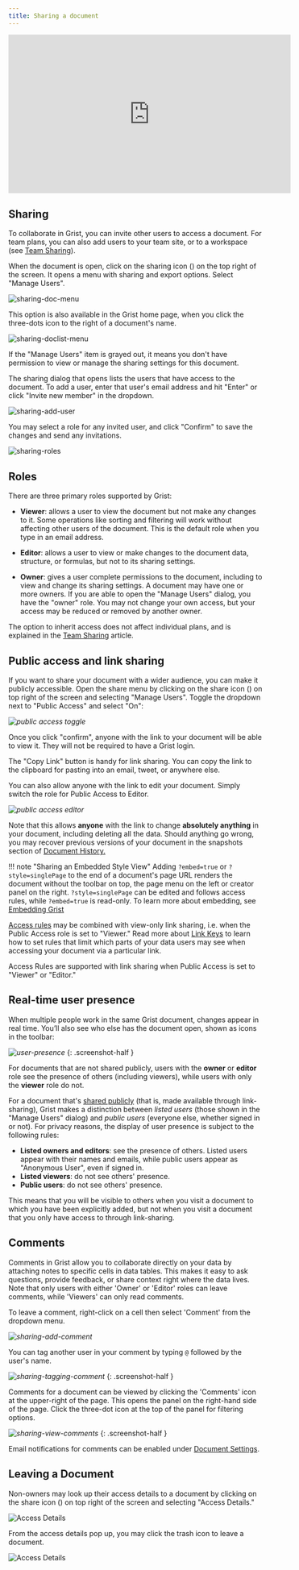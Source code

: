 ```yaml
---
title: Sharing a document
---
```


<iframe width="560" height="315" src="https://www.youtube.com/embed/vJpcC3-FHF8?rel=0" frameborder="0" allow="accelerometer; autoplay; encrypted-media; gyroscope; picture-in-picture" allowfullscreen></iframe>

## Sharing

To collaborate in Grist, you can invite other users to access a document. For team plans,
you can also add users to your team site, or to a workspace (see
[Team Sharing](team-sharing.md)).

When the document is open, click on the sharing icon
(<span class="grist-icon" style="--icon: var(--icon-Share)"></span>)
on the top right of the screen. It opens a menu with sharing and export
options. Select "Manage Users".

![sharing-doc-menu](images/sharing/sharing-doc-menu.png)

This option is also available in the Grist home page, when you click the three-dots icon to the right of a document's name.

![sharing-doclist-menu](images/sharing/sharing-doclist-menu.png)

If the "Manage Users" item is grayed out, it means you don't have permission to
view or manage the sharing settings for this document.

The sharing dialog that opens lists the users that have access to the
document. To add a user, enter that user's email address and hit "Enter" or click
"Invite new member" in the dropdown.

![sharing-add-user](images/sharing/sharing-add-user.png)

You may select a role for any invited user, and click "Confirm" to save the changes and send any invitations.

![sharing-roles](images/sharing/sharing-roles.png)

## Roles

There are three primary roles supported by Grist:

- **Viewer**: allows a user to view the document but not make any changes to
  it. Some operations like sorting and filtering will work without affecting
  other users of the document. This is the default role when you type in an email address.

- **Editor**: allows a user to view or make changes to the document data, structure, or formulas,
  but not to its sharing settings.

- **Owner**: gives a user complete permissions to the document, including to view and change its
  sharing settings. A document may have one or more owners. If you are able to open the
  "Manage Users" dialog, you have the "owner" role. You may not change your own
  access, but your access may be reduced or removed by another owner.


The option to inherit access does not affect individual plans, and is explained
in the [Team Sharing](team-sharing.md) article.

## Public access and link sharing

If you want to share your document with a wider audience, you can make it publicly accessible.
Open the share menu by clicking on the share icon 
(<span class="grist-icon" style="--icon: var(--icon-Share)"></span>) on top right of the
screen and selecting "Manage Users". Toggle the dropdown next to "Public Access" and select "On":

<span class="screenshot-large">*![public access toggle](./images/newsletters/2020-09/public-access-toggle.png)*</span>

Once you click "confirm", anyone with the link to your document
will be able to view it. They will not be required to have a Grist login.

The "Copy Link" button is handy for link sharing. You can copy the link to the clipboard for
pasting into an email, tweet, or anywhere else.

You can also allow anyone with the link to edit your document. Simply 
switch the role for Public Access to Editor.

<span class="screenshot-large">*![public access editor](./images/newsletters/2020-09/public-access-editor.png)*
</span>

Note that this allows **anyone** with the link to change
**absolutely anything** in your document, including deleting all the 
data. Should anything go wrong, you may recover previous versions of your 
document in the snapshots section of
[Document History.](./automatic-backups.md#examining-backups)

!!! note "Sharing an Embedded Style View"
    Adding `?embed=true` or `?style=singlePage` to the end of a document's page URL renders the document without the toolbar on top, the page menu on the left or creator panel on the right. `?style=singlePage` can be edited and follows access rules, while `?embed=true` is read-only. To learn more about embedding, see [Embedding Grist](embedding.md)

[Access rules](access-rules.md) may be combined with view-only link sharing, 
i.e. when the Public Access role is set to "Viewer." Read more about 
[Link Keys](access-rules.md#link-keys) to learn how to set rules that
limit which parts of your data users may see when accessing your document
via a particular link.

Access Rules are supported with link sharing when Public Access
is set to "Viewer" or "Editor."

## Real-time user presence

When multiple people work in the same Grist document, changes appear in real time. You’ll also see
who else has the document open, shown as icons in the toolbar:

<span class="screenshot-large">*![user-presence](images/sharing/user-presence.png)*</span>
{: .screenshot-half }

For documents that are not shared publicly, users with the **owner** or **editor** role see the
presence of others (including viewers), while users with only the **viewer** role do not.

For a document that's [shared publicly](#public-access-and-link-sharing) (that is, made available
through link-sharing), Grist makes a distinction between _listed users_ (those shown in the
"Manage Users" dialog) and _public users_ (everyone else, whether signed in or not). For privacy
reasons, the display of user presence is subject to the following rules:

- **Listed owners and editors**: see the presence of others. Listed users appear with their names and
  emails, while public users appear as "Anonymous User", even if signed in.
- **Listed viewers**: do not see others' presence.
- **Public users**: do not see others' presence.

This means that you will be visible to others when you visit a document to which you have been
explicitly added, but not when you visit a document that you only have access to through
link-sharing.

## Comments

Comments in Grist allow you to collaborate directly on your data by attaching notes to specific cells in data tables. This makes it easy to ask questions, provide feedback, or share context right where the data lives. Note that only users with either 'Owner' or 'Editor' roles can leave comments, while 'Viewers' can only read comments.

To leave a comment, right-click on a cell then select 'Comment' from the dropdown menu.

<span class="screenshot-large">*![sharing-add-comment](images/sharing/sharing-add-comment.png)*</span>

You can tag another user in your comment by typing `@` followed by the user's name.

<span class="screenshot-large">*![sharing-tagging-comment](images/sharing/sharing-tagging-comment.png)*</span>
{: .screenshot-half }

Comments for a document can be viewed by clicking the 'Comments' icon at the upper-right of the page. This opens the panel on the right-hand side of the page. Click the three-dot icon at the top of the panel for filtering options.

<span class="screenshot-large">*![sharing-view-comments](images/sharing/sharing-view-comments.png)*</span>
{: .screenshot-half }

Email notifications for comments can be enabled under [Document Settings](document-settings.md#notifications).

## Leaving a Document

Non-owners may look up their access details to a document by clicking on the share icon 
(<span class="grist-icon" style="--icon: var(--icon-Share)"></span>) on top right of the
screen and selecting "Access Details."

![Access Details](images/newsletters/2022-05/access-details.png)

From the access details pop up, you may click the trash icon to leave a document.

![Access Details](images/sharing/sharing-access-details.png)
